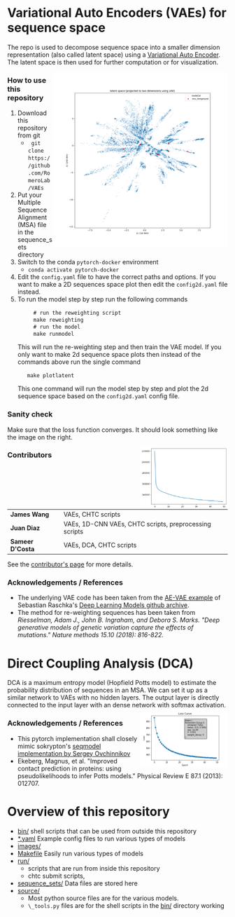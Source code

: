 # Variational Auto Encoders (VAEs) for sequence space

The repo is used to decompose sequence space into a smaller dimension
representation (also called latent space) using a [Variational Auto
Encoder](https://en.wikipedia.org/wiki/Autoencoder#Variational_autoencoder_.28VAE.29).
The latent space is then used for further computation or for visualization.

<img align="right" src="images/seq_space.png" width="400" title="sequence space" />

### How to use this repository
1. Download this repository from git
   * ``` git clone https://github.com/RomeroLab/VAEs```
1. Put your Multiple Sequence Alignment (MSA) file in the sequence_sets directory
1. Switch to the conda `pytorch-docker` environment
   * ``` conda activate pytorch-docker ```
1. Edit the `config.yaml` file to have the correct paths and options. If you want to make a 2D sequences space plot then edit the `config2d.yaml` file instead. 
1. To run the model step by step run the following commands
   ```shell
        # run the reweighting script
        make reweighting 
        # run the model
        make runmodel 
   ```
   This will run the re-weighting step and then train the VAE model. 
   If you only want to make 2d sequence space plots then instead of the commands above run the single command
   ```shell
      make plotlatent
   ```
   This one command will run the model step by step and plot the 2d sequence space based on the `config2d.yaml` config file.

### Sanity check
Make sure that the loss function converges. It should look something like the image on the right. 

<img align="right" src="images/training_loss.png" width="200" title="training loss" />

### Contributors

|  |   |
| --- | --- |
| **James Wang** | VAEs, CHTC scripts |
| **Juan Diaz** | VAEs, 1D-CNN VAEs, CHTC scripts, preprocessing scripts |
| **Sameer D'Costa** |  VAEs, DCA, CHTC scripts |

See the [contributor's page](https://github.com/RomeroLab/VAEs/graphs/contributors) for more details. 


### Acknowledgements / References
* The underlying VAE code has been taken from the [AE-VAE example](https://github.com/rasbt/deeplearning-models/blob/master/pytorch_ipynb/autoencoder/ae-var.ipynb) of Sebastian Raschka's [Deep Learning Models github archive](https://github.com/rasbt/deeplearning-models). 
* The method for re-weighting sequences has been taken from *Riesselman, Adam J., John B. Ingraham, and Debora S. Marks. "Deep generative models of genetic variation capture the effects of mutations." Nature methods 15.10 (2018): 816-822.*

# Direct Coupling Analysis (DCA)
DCA is a maximum entropy model (Hopfield Potts model) to estimate the
probability distribution of sequences in an MSA. We can set it up as a similar
network to VAEs with no hidden layers. The output layer is directly connected
to the input layer with an dense network with softmax activation. 
<img align="right" src="images/dca_loss.png" width="200" title="training loss" />

### Acknowledgements / References
* This pytorch implementation shall closely mimic sokrypton's [seqmodel
  implementation by Sergey Ovchinnikov](https://github.com/sokrypton/seqmodels/blob/master/seqmodels.ipynb)
* Ekeberg, Magnus, et al. "Improved contact prediction in proteins: using pseudolikelihoods to infer Potts models." Physical Review E 87.1 (2013): 012707.



# Overview of this repository

- [bin/](bin/) shell scripts that can be used from outside this repository
- [*.yaml](config.yaml) Example config files to run various types of models
- [images/](images/)
- [Makefile](Makefile) Easily run various types of models
- [run/](run/) 
  - scripts that are run from inside this repository
  - chtc submit scripts, 
- [sequence_sets/](sequence_sets/) Data files are stored here
- [source/](source/) 
  - Most python source files are for the various models. 
  - `\_tools.py` files are for the shell scripts in the [bin/](bin/) directory
working
